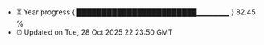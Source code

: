 - ⏳ Year progress { ████████████████████████▁▁▁▁▁▁ } 82.45 %
- ⏰ Updated on Tue, 28 Oct 2025 22:23:50 GMT

